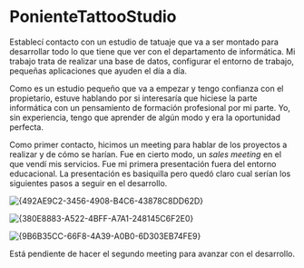 # PonienteTattooStudio
Establecí contacto con un estudio de tatuaje que va a ser montado para desarrollar todo lo que tiene que ver con el departamento de informática. 
Mi trabajo trata de realizar una base de datos, configurar el entorno de trabajo, pequeñas aplicaciones que ayuden el día a día.

Como es un estudio pequeño que va a empezar y tengo confianza con el propietario, estuve hablando por si interesaría que hiciese la parte informática con un pensamiento de formación profesional por mi parte. Yo, sin experiencia, tengo que aprender de algún modo y era la oportunidad perfecta.

Como primer contacto, hicimos un meeting para hablar de los proyectos a realizar y de cómo se harían. Fue en cierto modo, un _sales meeting_ en el que vendí mis servicios. Fue mi primera presentación fuera del entorno educacional. La presentación es basiquilla pero quedó claro cual serían los siguientes pasos a seguir en el desarrollo.

![{492AE9C2-3456-4908-B4C6-43878C8DD62D}](https://github.com/user-attachments/assets/aed7933a-746e-41f3-bcac-95c11ae6f9b3)

![{380E8883-A522-4BFF-A7A1-248145C6F2E0}](https://github.com/user-attachments/assets/a0eafa4f-06b3-413b-a48c-75d858d368db)

![{9B6B35CC-66F8-4A39-A0B0-6D303EB74FE9}](https://github.com/user-attachments/assets/58b44844-6010-44e0-97b4-ba9ea752853c)

Está pendiente de hacer el segundo meeting para avanzar con el desarrollo.
